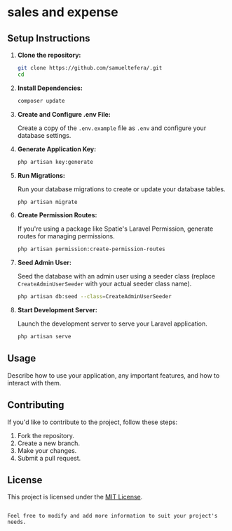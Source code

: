 # sales and expense

## Setup Instructions

1. **Clone the repository:**

   ```bash
   git clone https://github.com/samueltefera/.git
   cd 
   ```

2. **Install Dependencies:**

   ```bash
   composer update
   ```

3. **Create and Configure .env File:**

   Create a copy of the `.env.example` file as `.env` and configure your database settings.

4. **Generate Application Key:**

   ```bash
   php artisan key:generate
   ```

5. **Run Migrations:**

   Run your database migrations to create or update your database tables.

   ```bash
   php artisan migrate
   ```

6. **Create Permission Routes:**

   If you're using a package like Spatie's Laravel Permission, generate routes for managing permissions.

   ```bash
   php artisan permission:create-permission-routes
   ```

7. **Seed Admin User:**

   Seed the database with an admin user using a seeder class (replace `CreateAdminUserSeeder` with your actual seeder class name).

   ```bash
   php artisan db:seed --class=CreateAdminUserSeeder
   ```

8. **Start Development Server:**

   Launch the development server to serve your Laravel application.

   ```bash
   php artisan serve
   ```

## Usage

Describe how to use your application, any important features, and how to interact with them.

## Contributing

If you'd like to contribute to the project, follow these steps:

1. Fork the repository.
2. Create a new branch.
3. Make your changes.
4. Submit a pull request.

## License

This project is licensed under the [MIT License](LICENSE).
```

Feel free to modify and add more information to suit your project's needs.
